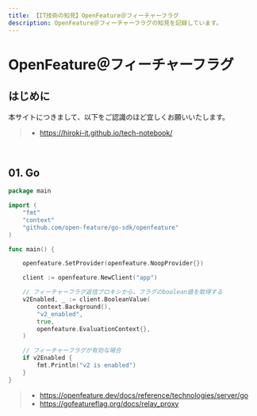 ```yaml
---
title: 【IT技術の知見】OpenFeature＠フィーチャーフラグ
description: OpenFeature＠フィーチャーフラグの知見を記録しています。
---
```


# OpenFeature＠フィーチャーフラグ

## はじめに

本サイトにつきまして、以下をご認識のほど宜しくお願いいたします。

> - https://hiroki-it.github.io/tech-notebook/

<br>

## 01. Go

```go
package main

import (
	"fmt"
	"context"
	"github.com/open-feature/go-sdk/openfeature"
)

func main() {

	openfeature.SetProvider(openfeature.NoopProvider{})

	client := openfeature.NewClient("app")

	// フィーチャーフラグ返信プロキシから、フラグのboolean値を取得する
	v2Enabled, _ := client.BooleanValue(
		context.Background(),
		"v2_enabled",
		true,
		openfeature.EvaluationContext{},
	)

	// フィーチャーフラグが有効な場合
	if v2Enabled {
		fmt.Println("v2 is enabled")
	}
}
```

> - https://openfeature.dev/docs/reference/technologies/server/go
> - https://gofeatureflag.org/docs/relay_proxy

<br>
